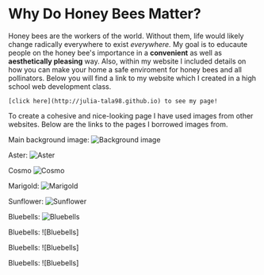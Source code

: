 # Why Do Honey Bees Matter?

Honey bees are the workers of the world. Without them, life would likely change radically everywhere to exist *everywhere.* My goal is to educaute people on the honey bee's importance in a **convenient** as well as **aesthetically pleasing** way. Also, within my website I included details on how you can make your home a safe enviroment for honey bees and all pollinators. Below you will find a link to my website which I created in a high school web development class.

    [click here](http://julia-tala98.github.io) to see my page! 

To create a cohesive and nice-looking page I have used images from other websites. Below are the links to the pages I borrowed images from.

Main background image: ![Background image](http://wallpapercraze.com/images/wallpapers/honey_honeycomb_w1.jpeg)

Aster: ![Aster](http://www.gardeningknowhow.com/wp-content/uploads/2011/09/aster-400x267.jpg)

Cosmo ![Cosmo](http://www.seriouslyflowers.com/wp-content/uploads/2014/05/cosmo-flower.jpg)

Marigold: ![Marigold](http://www.namesofflowers.net/images/marigold-flower-3.jpg)

Sunflower: ![Sunflower](http://www.understanding-horse-nutrition.com/images/black-oil-sunflower-seeds-p.jpg)

Bluebells: ![Bluebells](http://static.squarespace.com/static/50ce11c4e4b0c301a8235997/t/50d17081e4b0cf581b4f9d2d/1355903105982/bluebells1.jpg)

Bluebells: ![Bluebells]

Bluebells: ![Bluebells]

Bluebells: ![Bluebells]

